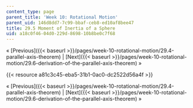 ```yaml
---
content_type: page
parent_title: 'Week 10: Rotational Motion'
parent_uid: 146d8dd7-7c99-bbaf-ceb8-ed10af8bee47
title: 29.5 Moment of Inertia of a Sphere
uid: a18c0f46-04d0-229d-8698-10b8be0c7f68
---
```


« [Previous]({{< baseurl >}}/pages/week-10-rotational-motion/29.4-parallel-axis-theorem) | [Next]({{< baseurl >}}/pages/week-10-rotational-motion/29.6-derivation-of-the-parallel-axis-theorem) »

{{< resource a81c3c45-eba5-31b1-0ac0-dc2522d56a4f >}}

« [Previous]({{< baseurl >}}/pages/week-10-rotational-motion/29.4-parallel-axis-theorem) | [Next]({{< baseurl >}}/pages/week-10-rotational-motion/29.6-derivation-of-the-parallel-axis-theorem) »